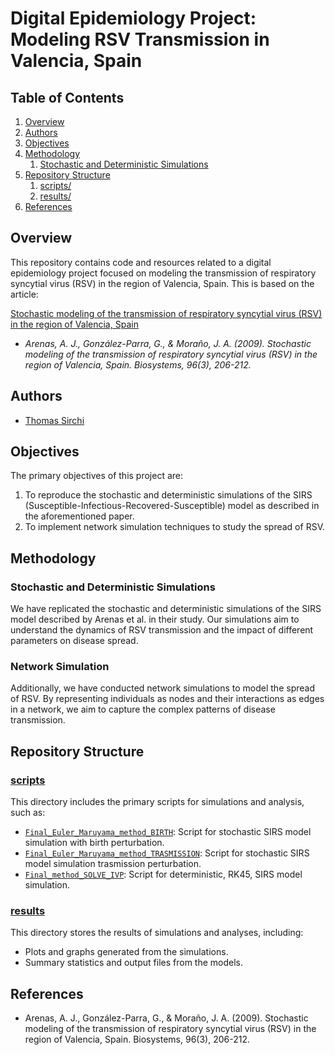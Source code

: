 # Digital Epidemiology Project: Modeling RSV Transmission in Valencia, Spain

## Table of Contents

1. [Overview](#overview)
2. [Authors](#authors)
3. [Objectives](#objectives)
4. [Methodology](#methodology)
    1. [Stochastic and Deterministic Simulations](#stochastic-and-deterministic-simulations)
5. [Repository Structure](#repository-structure)
    1. [scripts/](#scripts)
    2. [results/](#results)
6. [References](#references)

## Overview

This repository contains code and resources related to a digital epidemiology project focused on modeling the transmission of respiratory syncytial virus (RSV) in the region of Valencia, Spain. This is based on the article:

[Stochastic modeling of the transmission of respiratory syncytial virus (RSV) in the region of Valencia, Spain](https://www.sciencedirect.com/science/article/pii/S0303264709000203?casa_token=Pi9KdN2YkoQAAAAA:jB6MoDOZAnZNUfSoHWAzwBoF-XUl3OAGnPCNjJ-x2cIdxCE750DwghZy5-OcctGZ0jaxo7iIiA)

- *Arenas, A. J., González-Parra, G., & Moraño, J. A. (2009). Stochastic modeling of the transmission of respiratory syncytial virus (RSV) in the region of Valencia, Spain. Biosystems, 96(3), 206-212.*

## Authors

- [Thomas Sirchi](https://github.com/Thokas99)

## Objectives

The primary objectives of this project are:

1. To reproduce the stochastic and deterministic simulations of the SIRS (Susceptible-Infectious-Recovered-Susceptible) model as described in the aforementioned paper.
2. To implement network simulation techniques to study the spread of RSV.

## Methodology

### Stochastic and Deterministic Simulations

We have replicated the stochastic and deterministic simulations of the SIRS model described by Arenas et al. in their study. Our simulations aim to understand the dynamics of RSV transmission and the impact of different parameters on disease spread.

### Network Simulation

Additionally, we have conducted network simulations to model the spread of RSV. By representing individuals as nodes and their interactions as edges in a network, we aim to capture the complex patterns of disease transmission.

## Repository Structure
### [scripts](scripts)
This directory includes the primary scripts for simulations and analysis, such as:
- [`Final_Euler_Maruyama_method_BIRTH`](scripts/Final_Euler_Maruyama_method_BIRTH.ipynb): Script for stochastic SIRS model simulation with birth perturbation.
- [`Final_Euler_Maruyama_method_TRASMISSION`](scripts/Final_Euler_Maruyama_method_TRASMISSION.ipynb): Script for stochastic SIRS model simulation trasmission perturbation.
- [`Final_method_SOLVE_IVP`](scripts/Final_method_SOLVE_IVP.ipynb): Script for deterministic, RK45, SIRS model simulation.

### [results](results)
This directory stores the results of simulations and analyses, including:
- Plots and graphs generated from the simulations.
- Summary statistics and output files from the models.

## References

- Arenas, A. J., González-Parra, G., & Moraño, J. A. (2009). Stochastic modeling of the transmission of respiratory syncytial virus (RSV) in the region of Valencia, Spain. Biosystems, 96(3), 206-212.
